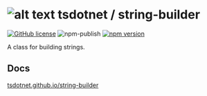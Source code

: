 # ![alt text](https://avatars1.githubusercontent.com/u/64487547?s=30 "tsdotnet") tsdotnet / string-builder

[![GitHub license](https://img.shields.io/badge/license-MIT-blue.svg?style=flat-square)](https://github.com/tsdotnet/string-builder/blob/master/LICENSE)
![npm-publish](https://github.com/tsdotnet/string-builder/workflows/npm-publish/badge.svg)
[![npm version](https://img.shields.io/npm/v/@tsdotnet/string-builder.svg?style=flat-square)](https://www.npmjs.com/package/@tsdotnet/string-builder)

A class for building strings.

## Docs

[tsdotnet.github.io/string-builder](https://tsdotnet.github.io/string-builder/classes/default.html)
